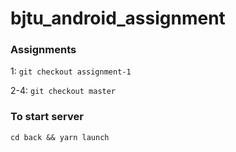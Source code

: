 # bjtu_android_assignment

### Assignments

1: `git checkout assignment-1`

2-4: `git checkout master`

### To start server
`cd back && yarn launch`
